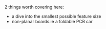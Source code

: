 2 things worth covering here:
- a dive into the smallest possible feature size
- non-planar boards ie a foldable PCB car
